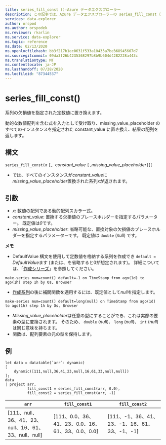 ```yaml
---
title: series_fill_const ()-Azure データエクスプローラー
description: この記事では、Azure データエクスプローラーの series_fill_const () について説明します。
services: data-explorer
author: orspod
ms.author: orspodek
ms.reviewer: rkarlin
ms.service: data-explorer
ms.topic: reference
ms.date: 02/13/2020
ms.openlocfilehash: bb3f217b1ec0631f533a10433a7be368945667d7
ms.sourcegitcommit: 09da3f26b4235368297b8b9b604d4282228a443c
ms.translationtype: MT
ms.contentlocale: ja-JP
ms.lasthandoff: 07/28/2020
ms.locfileid: "87344537"
---
```

# <a name="series_fill_const"></a>series_fill_const()

系列の欠損値を指定された定数値に置き換えます。

動的な数値配列を含む式を入力として受け取り、missing_value_placeholder のすべてのインスタンスを指定された constant_value に置き換え、結果の配列を返します。

## <a name="syntax"></a>構文

`series_fill_const(`*x* `[, `*constant_value* `[,`*missing_value_placeholder*`]])`
* では、すべてのインスタンスが*constant_value*に*missing_value_placeholder*置換された系列*x*が返されます。

## <a name="arguments"></a>引数

* *x*: 数値の配列である動的配列スカラー式。
* *constant_value*: 置換する欠損値のプレースホルダーを指定するパラメーター。 既定値は*0*です。 
* *missing_value_placeholder*: 省略可能な、置換対象の欠損値のプレースホルダーを指定するパラメーターです。 既定値は `double` (*null*) です。

**メモ**
* DefaultValue 構文を使用して定数値を格納する系列を作成でき `default = ` *DefaultValue*ます (または、を省略すると0が想定されます)。 詳細については、「[作成シリーズ](make-seriesoperator.md)」を参照してください。

```kusto
make-series num=count() default=-1 on TimeStamp from ago(1d) to ago(1h) step 1h by Os, Browser
```
  
* [作成系列](make-seriesoperator.md)の後に補間関数を適用するには、既定値として*null*を指定します。 

```kusto
make-series num=count() default=long(null) on TimeStamp from ago(1d) to ago(1h) step 1h by Os, Browser
```
  
* *Missing_value_placeholder*は任意の型にすることができ、これは実際の要素の型に変換されます。 そのため、 `double` (*null*)、 `long` (*null*)、 `int` (*null*) は同じ意味を持ちます。
* 関数は、配列要素の元の型を保持します。 

## <a name="example"></a>例

<!-- csl: https://help.kusto.windows.net:443/Samples -->
```kusto
let data = datatable(`arr`: dynamic)
[
    dynamic([111,null,36,41,23,null,16,61,33,null,null])   
];
data 
| project arr, 
          fill_const1 = series_fill_const(arr, 0.0),
          fill_const2 = series_fill_const(arr, -1)  
```

|`arr`|`fill_const1`|`fill_const2`|
|---|---|---|
|[111、null、36、41、23、null、16、61、33、null、null]|[111、0.0、36、41、23、0.0、16、61、33、0.0、0.0]|[111、-1、36、41、23、-1、16、61、33、-1、-1]|
